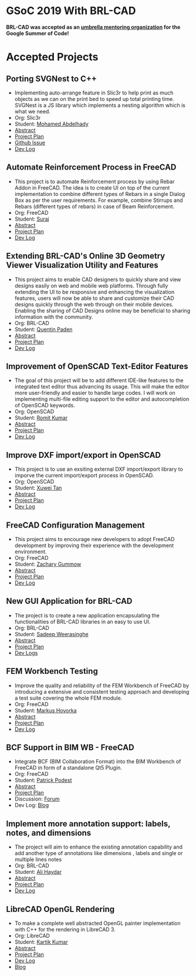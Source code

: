 # GSoC 2019 With BRL-CAD

**BRL-CAD was accepted as an [umbrella mentoring
organization](https://summerofcode.withgoogle.com) for the Google Summer
of Code!**

# Accepted Projects

## Porting SVGNest to C++

-   Implementing auto-arrange feature in Slic3r to help print as much
    objects as we can on the print bed to speed up total printing time.
    SVGNest is a JS library which implements a nesting algorithm which
    is what we need.
-   Org: Slic3r
-   Student: [Mohamed Abdelhady](user/3bhady.md)
-   [Abstract](https://summerofcode.withgoogle.com/projects/#6145102097940480)
-   [Project Plan](https://docs.google.com/document/d/1jPKPcwzsgZp71-dwcqjF-2dhkbSJFzd1UJiHqWadBFs/edit#heading=h.ify3uxas0bf5)
-   [Github Issue](https://github.com/slic3r/Slic3r/issues/4812)
-   [Dev Log](user/3bhady.md)

## Automate Reinforcement Process in FreeCAD

-   This project is to automate Reinforcement process by using Rebar
    Addon in FreeCAD. The idea is to create UI on top of the current
    implementation to combine different types of Rebars in a single
    Dialog Box as per the user requirements. For example, combine
    Stirrups and Rebars (different types of rebars) in case of Beam
    Reinforcement.
-   Org: FreeCAD
-   Student: [Suraj](user/Suraj_Dadral.md)
-   [Abstract](https://summerofcode.withgoogle.com/projects/#4615685316018176)
-   [Project Plan](user/Suraj_Dadral/gsoc_proposal.md)
-   [Dev Log](user/Suraj_Dadral/GSoC19/logs.md)

## Extending BRL-CAD's Online 3D Geometry Viewer Visualization Utility and Features

-   This project aims to enable CAD designers to quickly share and view
    designs easily on web and mobile web platforms. Through fully
    extending the UI to be responsive and enhancing the visualization
    features, users will now be able to share and customize their CAD
    designs quickly through the web through on their mobile devices.
    Enabling the sharing of CAD Designs online may be beneficial to
    sharing information with the community.
-   Org: BRL-CAD
-   Student: [Quentin Paden](user/Quentinpaden.md)
-   [Abstract](https://summerofcode.withgoogle.com/projects/#5674766134935552)
-   [Project Plan](https://docs.google.com/document/d/18QCocedykMBAmplJxQpnUb8JdkBhUPllH1Timf14HgM/edit?usp=sharing)
-   [Dev Log](user/Quentinpaden.md)

## Improvement of OpenSCAD Text-Editor Features

-   The goal of this project will be to add different IDE-like features
    to the integrated text editor thus advancing its usage. This will
    make the editor more user-friendly and easier to handle large codes.
    I will work on implementing multi-file editing support to the editor
    and autocompletion of OpenSCAD keywords.
-   Org: OpenSCAD
-   Student: [Romit Kumar](user/RomitKumar.md)
-   [Abstract](https://summerofcode.withgoogle.com/projects/#5042363104231424)
-   [Project Plan](user/RomitKumar/GSoC19/proposal.md)
-   [Dev Log](user/RomitKumar/GSoC19/logs.md)

## Improve DXF import/export in OpenSCAD

-   This project is to use an exsiting external DXF import/export
    library to imporve the current import/export process in OpenSCAD.
-   Org: OpenSCAD
-   Student: [Xuwei Tan](user/Xuwei.md)
-   [Abstract](https://summerofcode.withgoogle.com/projects/#4926901498413056)
-   [Project Plan](https://docs.google.com/document/d/1KB3SsfoMhVHPlaxnZtil7UFjPDcD35gnrvps_QIhkT0/edit?usp=sharing)
-   [Dev Log](user/Xuwei/DevLog2019.md)

## FreeCAD Configuration Management

-   This project aims to encourage new developers to adopt FreeCAD
    development by improving their experience with the development
    environment.
-   Org: FreeCAD
-   Student: [Zachary Gummow](user/Zachg.md)
-   [Abstract](https://summerofcode.withgoogle.com/projects/#6101797721079808)
-   [Project Plan](https://docs.google.com/document/d/1LJRcp55qL6f-4NpFzfQXhgJIJag0GUEXL8QYIz-hdyU/edit?usp=sharing)
-   [Dev Log](https://zachgummow.github.io/)

## New GUI Application for BRL-CAD

-   The project is to create a new application encapsulating the
    functionalities of BRL-CAD libraries in an easy to use UI.
-   Org: BRL-CAD
-   Student: [Sadeep Weerasinghe](user/Sadeep.md)
-   [Abstract](https://summerofcode.withgoogle.com/projects/#5575865184813056)
-   [Project Plan](https://drive.google.com/open?id=1neRDaiPuKw48aq7KYNAAthhBSw3vMiR8zY1RibsmQdw)
-   [Dev Logs](user/Sadeep/DevLog-NewGui.md)

## FEM Workbench Testing

-   Improve the quality and reliability of the FEM Workbench of FreeCAD
    by introducing a extensive and consistent testing approach and
    developing a test suite covering the whole FEM module.
-   Org: FreeCAD
-   Student: [Markus Hovorka](https://forum.freecadweb.org/memberlist.php?mode=viewprofile&u=3911)
-   [Abstract](https://summerofcode.withgoogle.com/projects/#4616265304375296)
-   [Project Plan](https://docs.google.com/document/d/1riddGK1_k2DLCleUdNQ_qVk7uMqyyDj_cIL4ugN-AC4/edit?usp=sharing)
-   [Dev Log](https://ceeli.github.io/gsoc)

## BCF Support in BIM WB - FreeCAD

-   Integrate BCF (BIM Collaboration Format) into the BIM Workbench of
    FreeCAD in form of a standalone Qt5 Plugin.
-   Org: FreeCAD
-   Student: [Patrick Podest](https://forum.freecadweb.org/memberlist.php?mode=viewprofile&u=23873)
-   [Abstract](https://summerofcode.withgoogle.com/projects/#5663586133737472)
-   [Project Plan](https://docs.google.com/document/d/1LDYokb6sjMmrGs7Od2VZ3u1jlZ6bomerW_mpQK87e-A/edit?usp=sharing)
-   Discussion: [Forum](https://forum.freecadweb.org/viewtopic.php?f=8&t=35465)
-   Dev Log: [Blog](https://podestplatz.github.io/FreeCAD-blog)

## Implement more annotation support: labels, notes, and dimensions

-   The project will aim to enhance the existing annotation capability
    and add another type of annotations like dimensions , labels and
    single or multiple lines notes
-   Org: BRL-CAD
-   Student: [Ali Haydar](Ali_Haydar_presonal_page.md)
-   [Abstract](https://summerofcode.withgoogle.com/organizations/5998740693843968/#4874682312949760)
-   [Project Plan](user/Ali_Haydar/GSOC19/project.md)
-   [Dev Log](Ali_Haydar_Dev_log.md)

## LibreCAD OpenGL Rendering

-   To make a complete well abstracted OpenGL painter implementation
    with C++ for the rendering in LibreCAD 3.
-   Org: LibreCAD
-   Student: [Kartik Kumar](https://wiki.librecad.org/index.php?title=user/Kartik_Kumar)
-   [Abstract](https://summerofcode.withgoogle.com/projects/#5508189452238848)
-   [Project Plan](https://wiki.librecad.org/images/7/73/LibreCAD_OpenGL_Kartik_proposal.pdf)
-   [Dev Log](https://wiki.librecad.org/index.php?title=GSoC_2019_Dev_Log)
-   [Blog](https://blog.librecad.org/category/development/gsoc2019/)
